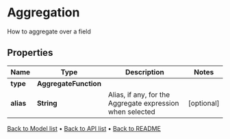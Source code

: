 

# Aggregation

How to aggregate over a field

## Properties

| Name | Type | Description | Notes |
|------------ | ------------- | ------------- | -------------|
|**type** | **AggregateFunction** |  |  |
|**alias** | **String** | Alias, if any, for the Aggregate expression when selected |  [optional] |



[Back to Model list](../README.md#documentation-for-models) &#8226; [Back to API list](../README.md#documentation-for-api-endpoints) &#8226; [Back to README](../README.md)


